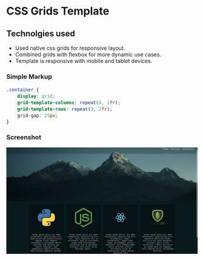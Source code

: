 # CSS Grids Template

## Technolgies used

* Used native css grids for responsive layout.
* Combined grids with flexbox for more dynamic use cases.
* Template is responsive with mobile and tablet devices.

### Simple Markup

```css
.container {
    display: grid;
    grid-template-columns: repeat(4, 1fr);
    grid-template-rows: repeat(3, 2fr);
    grid-gap: 25px;
}
```


### Screenshot
![](./Images/css-grid-template-screenshot.png)